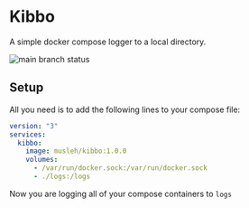 # Kibbo

A simple docker compose logger to a local directory.

![main branch status](https://github.com/ahmad-musleh/kibbo/actions/workflows/push-image.yaml/badge.svg)
## Setup

All you need is to add the following lines to your compose file:
```yaml
version: "3"
services:
  kibbo:
    image: musleh/kibbo:1.0.0
    volumes:
      - /var/run/docker.sock:/var/run/docker.sock
      - ./logs:/logs
```

Now you are logging all of your compose containers to `logs`

